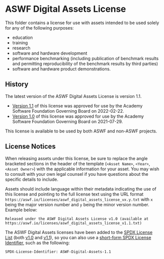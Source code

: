 # ASWF Digital Assets License

This folder contains a license for use with assets intended to be used solely for any of the following purposes:

- education
- training
- research
- software and hardware development
- performance benchmarking (including publication of benchmark results and permitting reproducibility of the benchmark results by third parties)
- software and hardware product demonstrations.

## History

The latest version of the ASWF Digital Assets License is version 1.1.

- [Version 1.1](aswf_digital_assets_license_v1.1.txt) of this license was approved for use by the Academy Software Foundation Governing Board on 2022-02-22.
- [Version 1.0](aswf_digital_assets_license_v1.0.txt) of this license was approved for use by the Academy Software Foundation Governing Board on 2021-07-29.

This license is available to be used by both ASWF and non-ASWF projects.

## License Notices

When releasing assets under this license, be sure to replace the angle bracketed sections in the header of the template (`<Asset Name>`, `<Year>`, `<Asset Owner>`) with the applicable information for your asset. You may wish to consult with your own legal counsel if you have questions about the specific details to include.

Assets should include language within their metadata indicating the use of this license and pointing to the full license text using the URL format `https://aswf.io/licenses/aswf_digital_assets_license_vx.y.txt` with `x` being the major version number and `y` being the minor version number. Example below:

```
Released under the ASWF Digital Assets License v1.0 (available at https://aswf.io/licenses/aswf_digital_assets_license_v1.1.txt)
```

The ASWF Digital Assets licenses have been added to the [SPDX License List](https://spdx.org/licenses) (both [v1.0](https://spdx.org/licenses/ASWF-Digital-Assets-1.0.html) and [v1.1](https://spdx.org/licenses/ASWF-Digital-Assets-1.1.html)), so you can also use a [short-form SPDX License Identifier](https://spdx.dev/ids), such as the following:
  
```
SPDX-License-Identifier: ASWF-Digital-Assets-1.1
```
